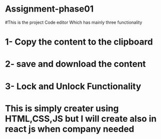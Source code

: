 ﻿# Assignment-phase01
 #This is the project Code editor Which has mainly three functionality
 # 1- Copy the content to the clipboard
 # 2- save and download the content
 # 3- Lock and Unlock Functionality
 # This is simply creater using HTML,CSS,JS but I will create also in react js when company needed
